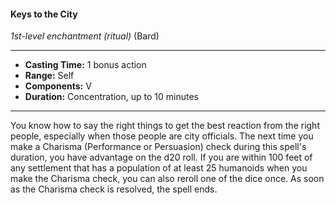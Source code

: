 #### Keys to the City
*1st-level enchantment* *(ritual)* (Bard)
___
- **Casting Time:** 1 bonus action
- **Range:** Self
- **Components:** V
- **Duration:** Concentration, up to 10 minutes
---
You know how to say the right things to get the best reaction from the right people, especially when those people are city officials. The next time you make a Charisma (Performance or Persuasion) check during this spell's duration, you have advantage on the d20 roll. If you are within 100 feet of any settlement that has a population of at least 25 humanoids when you make the Charisma check, you can also reroll one of the dice once. As soon as the Charisma check is resolved, the spell ends.
